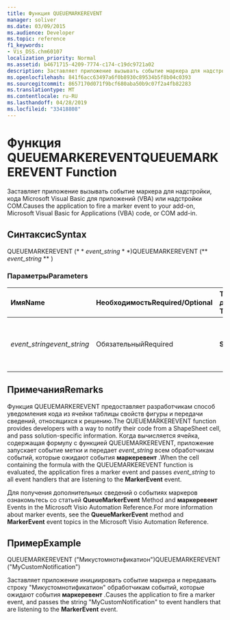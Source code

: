 ```yaml
---
title: Функция QUEUEMARKEREVENT
manager: soliver
ms.date: 03/09/2015
ms.audience: Developer
ms.topic: reference
f1_keywords:
- Vis_DSS.chm60107
localization_priority: Normal
ms.assetid: b4671715-4209-7774-c174-c19dc9721a02
description: Заставляет приложение вызывать событие маркера для надстройки, кода Microsoft Visual Basic для приложений (VBA) или надстройки COM.
ms.openlocfilehash: 841f6acc63497a6f0b8930c89534b5f8b04c0393
ms.sourcegitcommit: 8657170d071f9bcf680aba50b9c07f2a4fb82283
ms.translationtype: MT
ms.contentlocale: ru-RU
ms.lasthandoff: 04/28/2019
ms.locfileid: "33418808"
---
```

# <a name="queuemarkerevent-function"></a><span data-ttu-id="36916-103">Функция QUEUEMARKEREVENT</span><span class="sxs-lookup"><span data-stu-id="36916-103">QUEUEMARKEREVENT Function</span></span>

<span data-ttu-id="36916-104">Заставляет приложение вызывать событие маркера для надстройки, кода Microsoft Visual Basic для приложений (VBA) или надстройки COM.</span><span class="sxs-lookup"><span data-stu-id="36916-104">Causes the application to fire a marker event to your add-on, Microsoft Visual Basic for Applications (VBA) code, or COM add-in.</span></span> 
  
## <a name="syntax"></a><span data-ttu-id="36916-105">Синтаксис</span><span class="sxs-lookup"><span data-stu-id="36916-105">Syntax</span></span>

<span data-ttu-id="36916-106">QUEUEMARKEREVENT (\* \* *event_string* \* \*)</span><span class="sxs-lookup"><span data-stu-id="36916-106">QUEUEMARKEREVENT (\*\* *event_string* \*\* )</span></span> 
  
### <a name="parameters"></a><span data-ttu-id="36916-107">Параметры</span><span class="sxs-lookup"><span data-stu-id="36916-107">Parameters</span></span>

|<span data-ttu-id="36916-108">**Имя**</span><span class="sxs-lookup"><span data-stu-id="36916-108">**Name**</span></span>|<span data-ttu-id="36916-109">**Необходимость**</span><span class="sxs-lookup"><span data-stu-id="36916-109">**Required/Optional**</span></span>|<span data-ttu-id="36916-110">**Тип данных**</span><span class="sxs-lookup"><span data-stu-id="36916-110">**Data Type**</span></span>|<span data-ttu-id="36916-111">**Описание**</span><span class="sxs-lookup"><span data-stu-id="36916-111">**Description**</span></span>|
|:-----|:-----|:-----|:-----|
| <span data-ttu-id="36916-112">_event_string_</span><span class="sxs-lookup"><span data-stu-id="36916-112">_event_string_</span></span> <br/> |<span data-ttu-id="36916-113">Обязательный</span><span class="sxs-lookup"><span data-stu-id="36916-113">Required</span></span>  <br/> |<span data-ttu-id="36916-114">**String**</span><span class="sxs-lookup"><span data-stu-id="36916-114">**String**</span></span> <br/> | <span data-ttu-id="36916-115">Строка, которая передается обработчику событий.</span><span class="sxs-lookup"><span data-stu-id="36916-115">The string to pass to your event handler.</span></span>  <br/> |
   
## <a name="remarks"></a><span data-ttu-id="36916-116">Примечания</span><span class="sxs-lookup"><span data-stu-id="36916-116">Remarks</span></span>

<span data-ttu-id="36916-117">Функция QUEUEMARKEREVENT предоставляет разработчикам способ уведомления кода из ячейки таблицы свойств фигуры и передачи сведений, относящихся к решению.</span><span class="sxs-lookup"><span data-stu-id="36916-117">The QUEUEMARKEREVENT function provides developers with a way to notify their code from a ShapeSheet cell, and pass solution-specific information.</span></span> <span data-ttu-id="36916-118">Когда вычисляется ячейка, содержащая формулу с функцией QUEUEMARKEREVENT, приложение запускает событие метки и передает _event_string_ всем обработчикам событий, которые ожидают события **маркеревент** .</span><span class="sxs-lookup"><span data-stu-id="36916-118">When the cell containing the formula with the QUEUEMARKEREVENT function is evaluated, the application fires a marker event and passes  _event_string_ to all event handlers that are listening to the **MarkerEvent** event.</span></span> 
  
<span data-ttu-id="36916-119">Для получения дополнительных сведений о событиях маркеров ознакомьтесь со статьей **QueueMarkerEvent** Method and **маркеревент** Events in the Microsoft Visio Automation Reference.</span><span class="sxs-lookup"><span data-stu-id="36916-119">For more information about marker events, see the **QueueMarkerEvent** method and **MarkerEvent** event topics in the Microsoft Visio Automation Reference.</span></span> 
  
## <a name="example"></a><span data-ttu-id="36916-120">Пример</span><span class="sxs-lookup"><span data-stu-id="36916-120">Example</span></span>

<span data-ttu-id="36916-121">QUEUEMARKEREVENT ("Микустомнотификатион")</span><span class="sxs-lookup"><span data-stu-id="36916-121">QUEUEMARKEREVENT ("MyCustomNotification")</span></span> 
  
<span data-ttu-id="36916-122">Заставляет приложение инициировать событие маркера и передавать строку "Микустомнотификатион" обработчикам событий, которые ожидают события **маркеревент** .</span><span class="sxs-lookup"><span data-stu-id="36916-122">Causes the application to fire a marker event, and passes the string "MyCustomNotification" to event handlers that are listening to the **MarkerEvent** event.</span></span> 
  

